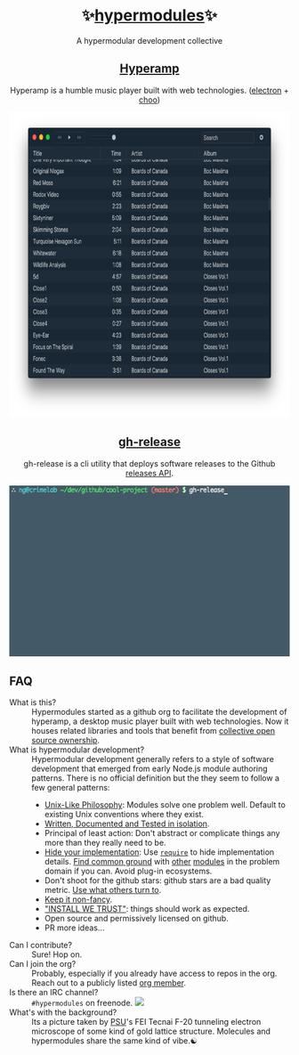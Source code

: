 <div align="center">

<h1>✨<a href="https://github.com/hypermodules">hypermodules</a>✨</h1>
<p>A hypermodular development collective</p>

<h2><a href="https://github.com/hypermodules/hyperamp">Hyperamp</a></h2>
<p>Hyperamp is a humble music player built with web technologies. (<a href="http://electron.atom.io">electron</a> + <a href="https://choo.io">choo</a>)</p>
<img src="/static/hyperamp-1x.png" srcset="/static/hyperamp-2x.png 2x" height="548" />

<h2><a href="https://github.com/hypermodules/gh-release">gh-release</a></h2>
<p>gh-release is a cli utility that deploys software releases to the Github <a href="https://developer.github.com/v3/repos/releases/">releases API</a>.</p>
<img src="/static/gh-release.gif" height="307" />

</div>

## FAQ

<dl>
    <dt>What is this?</dt>
    <dd>Hypermodules started as a github org to facilitate the development of hyperamp, a desktop music player built with web technologies. Now it houses related libraries and tools that benefit from <a href="https://twitter.com/zeke/status/826504522679791616">collective open source ownership</a>.</dd>
    <dt>What is hypermodular development?</dt>
    <dd>Hypermodular development generally refers to a style of software development that emerged from early Node.js module authoring patterns. There is no official definition but the they seem to follow a few general patterns:
        <ul>
            <li><a href="http://substack.net/many_things">Unix-Like Philosophy</a>: Modules solve one problem well. Default to existing Unix conventions where they exist.</li>
            <li><a href="https://gist.github.com/substack/68f8d502be42d5cd4942#gistcomment-1365106">Written, Documented and Tested in isolation</a>.</li>
            <li>Principal of least action: Don't abstract or complicate things any more than they really need to be.</li>
            <li><a href="https://opbeat.com/community/posts/hypermodular-development-by-mathias-buus/">Hide your implementation</a>: Use <a href="http://mafintosh.com/pragmatic-modularity.html"><code>require</code></a> to hide implementation details. <a href="https://github.com/maxogden/abstract-blob-store">Find common ground</a> with <a href="https://github.com/juliangruber/abstract-random-access">other</a> <a href="https://github.com/Level/abstract-leveldown">modules</a> in the problem domain if you can. Avoid plug-in ecosystems.</li>
            <li>Don't shoot for the github stars: github stars are a bad quality metric. <a href="http://node-modules.com/?u=bcomnes">Use what others turn to</a>.</li>
            <li><a href="https://github.com/yoshuawuyts/tiny-guide-to-non-fancy-node">Keep it non-fancy</a>.</li>
            <li><a href="http://module.party">"INSTALL WE TRUST"</a>: things should work as expected.</li>
            <li>Open source and permissively licensed on github.</li>
            <li>PR more ideas&#x2026;</li>
        </ul>
    </dd>
    <dt>Can I contribute?</dt>
    <dd>Sure! Hop on.</dd>
    <dt>Can I join the org?</dt>
    <dd>Probably, especially if you already have access to repos in the org. Reach out to a publicly listed <a href="https://github.com/orgs/hypermodules/people">org member</a>.</dd>
    <dt>Is there an IRC channel?</dt>
    <dd>
        <code>#hypermodules</code> on freenode.
        <a href="https://www.irccloud.com/invite?channel=%23hypermodules&amp;hostname=irc.freenode.net&amp;port=6697&amp;ssl=1" target="_blank"><img src="https://img.shields.io/badge/IRC-%23hypermodules-1e72ff.svg?style=flat-square" height="20">
        </a>
    </dd>
    <dt>What's with the background?</dt>
    <dd>Its a picture taken by <a href="https://www.pdx.edu/cemn/">PSU</a>'s FEI Tecnai F-20 tunneling electron microscope of some kind of gold lattice structure. Molecules and hypermodules share the same kind of vibe.☯</dd>
</dl>
